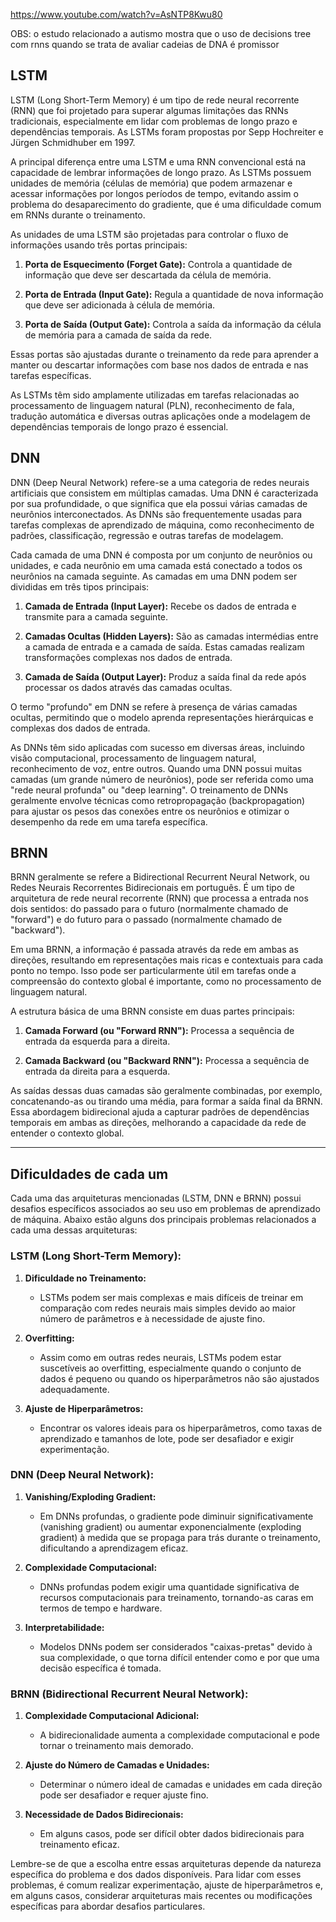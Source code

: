 https://www.youtube.com/watch?v=AsNTP8Kwu80

OBS: o estudo relacionado a autismo mostra que o uso de decisions tree com rnns quando se trata de avaliar cadeias de DNA é promissor

## LSTM

LSTM (Long Short-Term Memory) é um tipo de rede neural recorrente (RNN) que foi projetado para superar algumas limitações das RNNs tradicionais, especialmente em lidar com problemas de longo prazo e dependências temporais. As LSTMs foram propostas por Sepp Hochreiter e Jürgen Schmidhuber em 1997.

A principal diferença entre uma LSTM e uma RNN convencional está na capacidade de lembrar informações de longo prazo. As LSTMs possuem unidades de memória (células de memória) que podem armazenar e acessar informações por longos períodos de tempo, evitando assim o problema do desaparecimento do gradiente, que é uma dificuldade comum em RNNs durante o treinamento.

As unidades de uma LSTM são projetadas para controlar o fluxo de informações usando três portas principais:

1. **Porta de Esquecimento (Forget Gate):** Controla a quantidade de informação que deve ser descartada da célula de memória.
   
2. **Porta de Entrada (Input Gate):** Regula a quantidade de nova informação que deve ser adicionada à célula de memória.

3. **Porta de Saída (Output Gate):** Controla a saída da informação da célula de memória para a camada de saída da rede.

Essas portas são ajustadas durante o treinamento da rede para aprender a manter ou descartar informações com base nos dados de entrada e nas tarefas específicas.

As LSTMs têm sido amplamente utilizadas em tarefas relacionadas ao processamento de linguagem natural (PLN), reconhecimento de fala, tradução automática e diversas outras aplicações onde a modelagem de dependências temporais de longo prazo é essencial.

## DNN

DNN (Deep Neural Network) refere-se a uma categoria de redes neurais artificiais que consistem em múltiplas camadas. Uma DNN é caracterizada por sua profundidade, o que significa que ela possui várias camadas de neurônios interconectados. As DNNs são frequentemente usadas para tarefas complexas de aprendizado de máquina, como reconhecimento de padrões, classificação, regressão e outras tarefas de modelagem.

Cada camada de uma DNN é composta por um conjunto de neurônios ou unidades, e cada neurônio em uma camada está conectado a todos os neurônios na camada seguinte. As camadas em uma DNN podem ser divididas em três tipos principais:

1. **Camada de Entrada (Input Layer):** Recebe os dados de entrada e transmite para a camada seguinte.

2. **Camadas Ocultas (Hidden Layers):** São as camadas intermédias entre a camada de entrada e a camada de saída. Estas camadas realizam transformações complexas nos dados de entrada.

3. **Camada de Saída (Output Layer):** Produz a saída final da rede após processar os dados através das camadas ocultas.

O termo "profundo" em DNN se refere à presença de várias camadas ocultas, permitindo que o modelo aprenda representações hierárquicas e complexas dos dados de entrada.

As DNNs têm sido aplicadas com sucesso em diversas áreas, incluindo visão computacional, processamento de linguagem natural, reconhecimento de voz, entre outros. Quando uma DNN possui muitas camadas (um grande número de neurônios), pode ser referida como uma "rede neural profunda" ou "deep learning". O treinamento de DNNs geralmente envolve técnicas como retropropagação (backpropagation) para ajustar os pesos das conexões entre os neurônios e otimizar o desempenho da rede em uma tarefa específica.

## BRNN

BRNN geralmente se refere a Bidirectional Recurrent Neural Network, ou Redes Neurais Recorrentes Bidirecionais em português. É um tipo de arquitetura de rede neural recorrente (RNN) que processa a entrada nos dois sentidos: do passado para o futuro (normalmente chamado de "forward") e do futuro para o passado (normalmente chamado de "backward").

Em uma BRNN, a informação é passada através da rede em ambas as direções, resultando em representações mais ricas e contextuais para cada ponto no tempo. Isso pode ser particularmente útil em tarefas onde a compreensão do contexto global é importante, como no processamento de linguagem natural.

A estrutura básica de uma BRNN consiste em duas partes principais:

1. **Camada Forward (ou "Forward RNN"):** Processa a sequência de entrada da esquerda para a direita.

2. **Camada Backward (ou "Backward RNN"):** Processa a sequência de entrada da direita para a esquerda.

As saídas dessas duas camadas são geralmente combinadas, por exemplo, concatenando-as ou tirando uma média, para formar a saída final da BRNN. Essa abordagem bidirecional ajuda a capturar padrões de dependências temporais em ambas as direções, melhorando a capacidade da rede de entender o contexto global.


---

## Dificuldades de cada um

Cada uma das arquiteturas mencionadas (LSTM, DNN e BRNN) possui desafios específicos associados ao seu uso em problemas de aprendizado de máquina. Abaixo estão alguns dos principais problemas relacionados a cada uma dessas arquiteturas:

### LSTM (Long Short-Term Memory):

1. **Dificuldade no Treinamento:**
   - LSTMs podem ser mais complexas e mais difíceis de treinar em comparação com redes neurais mais simples devido ao maior número de parâmetros e à necessidade de ajuste fino.

2. **Overfitting:**
   - Assim como em outras redes neurais, LSTMs podem estar suscetíveis ao overfitting, especialmente quando o conjunto de dados é pequeno ou quando os hiperparâmetros não são ajustados adequadamente.

3. **Ajuste de Hiperparâmetros:**
   - Encontrar os valores ideais para os hiperparâmetros, como taxas de aprendizado e tamanhos de lote, pode ser desafiador e exigir experimentação.

### DNN (Deep Neural Network):

1. **Vanishing/Exploding Gradient:**
   - Em DNNs profundas, o gradiente pode diminuir significativamente (vanishing gradient) ou aumentar exponencialmente (exploding gradient) à medida que se propaga para trás durante o treinamento, dificultando a aprendizagem eficaz.

2. **Complexidade Computacional:**
   - DNNs profundas podem exigir uma quantidade significativa de recursos computacionais para treinamento, tornando-as caras em termos de tempo e hardware.

3. **Interpretabilidade:**
   - Modelos DNNs podem ser considerados "caixas-pretas" devido à sua complexidade, o que torna difícil entender como e por que uma decisão específica é tomada.

### BRNN (Bidirectional Recurrent Neural Network):

1. **Complexidade Computacional Adicional:**
   - A bidirecionalidade aumenta a complexidade computacional e pode tornar o treinamento mais demorado.

2. **Ajuste do Número de Camadas e Unidades:**
   - Determinar o número ideal de camadas e unidades em cada direção pode ser desafiador e requer ajuste fino.

3. **Necessidade de Dados Bidirecionais:**
   - Em alguns casos, pode ser difícil obter dados bidirecionais para treinamento eficaz.

Lembre-se de que a escolha entre essas arquiteturas depende da natureza específica do problema e dos dados disponíveis. Para lidar com esses problemas, é comum realizar experimentação, ajuste de hiperparâmetros e, em alguns casos, considerar arquiteturas mais recentes ou modificações específicas para abordar desafios particulares.
